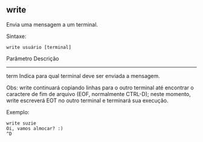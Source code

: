 ## write

Envia uma mensagem a um terminal.

Sintaxe: 

	write usuário [terminal]

Parâmetro Descrição
--------- ---------
term      Indica para qual terminal deve ser enviada a
          mensagem.

Obs: write continuará copiando linhas para o outro terminal até
encontrar o caractere de fim de arquivo (EOF, normalmente
CTRL-D); neste momento, write escreverá EOT no outro
terminal e terminará sua execução.

Exemplo:

	write suzie
	Oi, vamos almocar? :)
	^D

